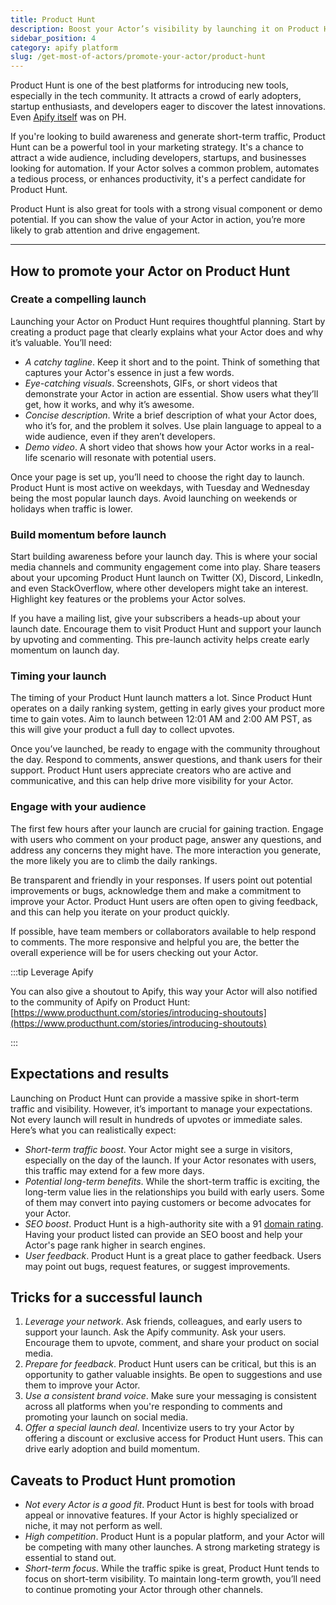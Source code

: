 ```yaml
---
title: Product Hunt
description: Boost your Actor’s visibility by launching it on Product Hunt, a top platform for tech innovations. Attract early adopters, developers, and businesses while showcasing your tool’s value through visuals or demos.
sidebar_position: 4
category: apify platform
slug: /get-most-of-actors/promote-your-actor/product-hunt
---
```


Product Hunt is one of the best platforms for introducing new tools, especially in the tech community. It attracts a crowd of early adopters, startup enthusiasts, and developers eager to discover the latest innovations. Even [Apify itself](https://www.producthunt.com/products/apify) was on PH.

If you're looking to build awareness and generate short-term traffic, Product Hunt can be a powerful tool in your marketing strategy. It's a chance to attract a wide audience, including developers, startups, and businesses looking for automation. If your Actor solves a common problem, automates a tedious process, or enhances productivity, it's a perfect candidate for Product Hunt.

Product Hunt is also great for tools with a strong visual component or demo potential. If you can show the value of your Actor in action, you’re more likely to grab attention and drive engagement.

---

## How to promote your Actor on Product Hunt

### Create a compelling launch

Launching your Actor on Product Hunt requires thoughtful planning. Start by creating a product page that clearly explains what your Actor does and why it’s valuable. You’ll need:

- _A catchy tagline_. Keep it short and to the point. Think of something that captures your Actor's essence in just a few words.
- _Eye-catching visuals_. Screenshots, GIFs, or short videos that demonstrate your Actor in action are essential. Show users what they’ll get, how it works, and why it’s awesome.
- _Concise description_. Write a brief description of what your Actor does, who it’s for, and the problem it solves. Use plain language to appeal to a wide audience, even if they aren’t developers.
- _Demo video_. A short video that shows how your Actor works in a real-life scenario will resonate with potential users.

Once your page is set up, you’ll need to choose the right day to launch. Product Hunt is most active on weekdays, with Tuesday and Wednesday being the most popular launch days. Avoid launching on weekends or holidays when traffic is lower.

### Build momentum before launch

Start building awareness before your launch day. This is where your social media channels and community engagement come into play. Share teasers about your upcoming Product Hunt launch on Twitter (X), Discord, LinkedIn, and even StackOverflow, where other developers might take an interest. Highlight key features or the problems your Actor solves.

If you have a mailing list, give your subscribers a heads-up about your launch date. Encourage them to visit Product Hunt and support your launch by upvoting and commenting. This pre-launch activity helps create early momentum on launch day.

### Timing your launch

The timing of your Product Hunt launch matters a lot. Since Product Hunt operates on a daily ranking system, getting in early gives your product more time to gain votes. Aim to launch between 12:01 AM and 2:00 AM PST, as this will give your product a full day to collect upvotes.

Once you’ve launched, be ready to engage with the community throughout the day. Respond to comments, answer questions, and thank users for their support. Product Hunt users appreciate creators who are active and communicative, and this can help drive more visibility for your Actor.

### Engage with your audience

The first few hours after your launch are crucial for gaining traction. Engage with users who comment on your product page, answer any questions, and address any concerns they might have. The more interaction you generate, the more likely you are to climb the daily rankings.

Be transparent and friendly in your responses. If users point out potential improvements or bugs, acknowledge them and make a commitment to improve your Actor. Product Hunt users are often open to giving feedback, and this can help you iterate on your product quickly.

If possible, have team members or collaborators available to help respond to comments. The more responsive and helpful you are, the better the overall experience will be for users checking out your Actor.

:::tip Leverage Apify

You can also give a shoutout to Apify, this way your Actor will also notified to the community of Apify on Product Hunt: [https://www.producthunt.com/stories/introducing-shoutouts](https://www.producthunt.com/stories/introducing-shoutouts)

:::

## Expectations and results

Launching on Product Hunt can provide a massive spike in short-term traffic and visibility. However, it’s important to manage your expectations. Not every launch will result in hundreds of upvotes or immediate sales. Here’s what you can realistically expect:

- _Short-term traffic boost_. Your Actor might see a surge in visitors, especially on the day of the launch. If your Actor resonates with users, this traffic may extend for a few more days.
- _Potential long-term benefits_. While the short-term traffic is exciting, the long-term value lies in the relationships you build with early users. Some of them may convert into paying customers or become advocates for your Actor.
- _SEO boost_. Product Hunt is a high-authority site with a 91 [domain rating](https://help.ahrefs.com/en/articles/1409408-what-is-domain-rating-dr). Having your product listed can provide an SEO boost and help your Actor's page rank higher in search engines.
- _User feedback_. Product Hunt is a great place to gather feedback. Users may point out bugs, request features, or suggest improvements.

## Tricks for a successful launch

1. _Leverage your network_. Ask friends, colleagues, and early users to support your launch. Ask the Apify community. Ask your users. Encourage them to upvote, comment, and share your product on social media.
2. _Prepare for feedback_. Product Hunt users can be critical, but this is an opportunity to gather valuable insights. Be open to suggestions and use them to improve your Actor.
3. _Use a consistent brand voice_. Make sure your messaging is consistent across all platforms when you're responding to comments and promoting your launch on social media.
4. _Offer a special launch deal_. Incentivize users to try your Actor by offering a discount or exclusive access for Product Hunt users. This can drive early adoption and build momentum.

## Caveats to Product Hunt promotion

- _Not every Actor is a good fit_. Product Hunt is best for tools with broad appeal or innovative features. If your Actor is highly specialized or niche, it may not perform as well.
- _High competition_. Product Hunt is a popular platform, and your Actor will be competing with many other launches. A strong marketing strategy is essential to stand out.
- _Short-term focus_. While the traffic spike is great, Product Hunt tends to focus on short-term visibility. To maintain long-term growth, you’ll need to continue promoting your Actor through other channels.
